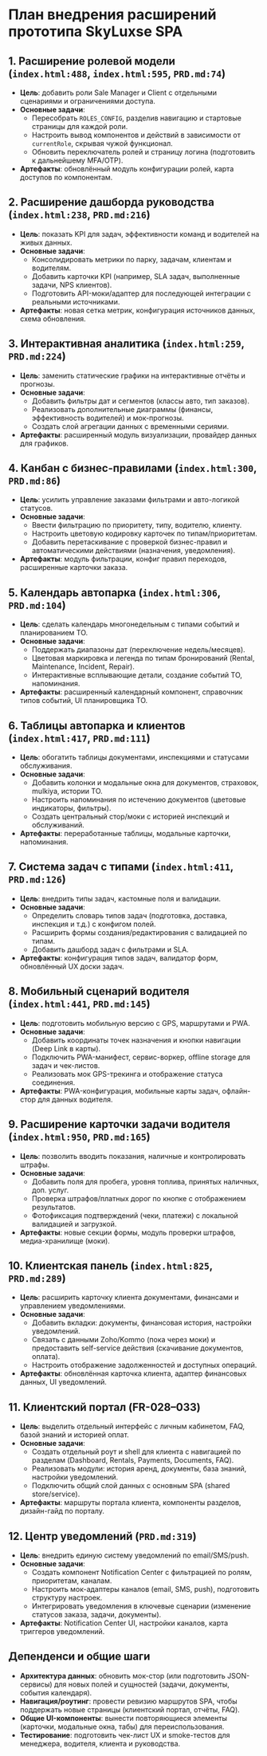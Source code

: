 # План внедрения расширений прототипа SkyLuxse SPA

## 1. Расширение ролевой модели (`index.html:488`, `index.html:595`, `PRD.md:74`)
- **Цель**: добавить роли Sale Manager и Client с отдельными сценариями и ограничениями доступа.
- **Основные задачи**:
  - Пересобрать `ROLES_CONFIG`, разделив навигацию и стартовые страницы для каждой роли.
  - Настроить вывод компонентов и действий в зависимости от `currentRole`, скрывая чужой функционал.
  - Обновить переключатель ролей и страницу логина (подготовить к дальнейшему MFA/OTP).
- **Артефакты**: обновлённый модуль конфигурации ролей, карта доступов по компонентам.

## 2. Расширение дашборда руководства (`index.html:238`, `PRD.md:216`)
- **Цель**: показать KPI для задач, эффективности команд и водителей на живых данных.
- **Основные задачи**:
  - Консолидировать метрики по парку, задачам, клиентам и водителям.
  - Добавить карточки KPI (например, SLA задач, выполненные задачи, NPS клиентов).
  - Подготовить API-моки/адаптер для последующей интеграции с реальными источниками.
- **Артефакты**: новая сетка метрик, конфигурация источников данных, схема обновления.

## 3. Интерактивная аналитика (`index.html:259`, `PRD.md:224`)
- **Цель**: заменить статические графики на интерактивные отчёты и прогнозы.
- **Основные задачи**:
  - Добавить фильтры дат и сегментов (классы авто, тип заказов).
  - Реализовать дополнительные диаграммы (финансы, эффективность водителей) и мок-прогнозы.
  - Создать слой агрегации данных с временными сериями.
- **Артефакты**: расширенный модуль визуализации, провайдер данных для графиков.

## 4. Канбан с бизнес-правилами (`index.html:300`, `PRD.md:86`)
- **Цель**: усилить управление заказами фильтрами и авто-логикой статусов.
- **Основные задачи**:
  - Ввести фильтрацию по приоритету, типу, водителю, клиенту.
  - Настроить цветовую кодировку карточек по типам/приоритетам.
  - Добавить перетаскивание с проверкой бизнес-правил и автоматическими действиями (назначения, уведомления).
- **Артефакты**: модуль фильтрации, конфиг правил переходов, расширенные карточки заказа.

## 5. Календарь автопарка (`index.html:306`, `PRD.md:104`)
- **Цель**: сделать календарь многонедельным с типами событий и планированием ТО.
- **Основные задачи**:
  - Поддержать диапазоны дат (переключение недель/месяцев).
  - Цветовая маркировка и легенда по типам бронирований (Rental, Maintenance, Incident, Repair).
  - Интерактивные всплывающие детали, создание событий ТО, напоминания.
- **Артефакты**: расширенный календарный компонент, справочник типов событий, UI планировщика ТО.

## 6. Таблицы автопарка и клиентов (`index.html:417`, `PRD.md:111`)
- **Цель**: обогатить таблицы документами, инспекциями и статусами обслуживания.
- **Основные задачи**:
  - Добавить колонки и модальные окна для документов, страховок, mulkiya, истории ТО.
  - Настроить напоминания по истечению документов (цветовые индикаторы, фильтры).
  - Создать центральный стор/моки с историей инспекций и обслуживаний.
- **Артефакты**: переработанные таблицы, модальные карточки, напоминания.

## 7. Система задач с типами (`index.html:411`, `PRD.md:126`)
- **Цель**: внедрить типы задач, кастомные поля и валидации.
- **Основные задачи**:
  - Определить словарь типов задач (подготовка, доставка, инспекция и т.д.) с конфигом полей.
  - Расширить формы создания/редактирования с валидацией по типам.
  - Добавить дашборд задач с фильтрами и SLA.
- **Артефакты**: конфигурация типов задач, валидатор форм, обновлённый UX доски задач.

## 8. Мобильный сценарий водителя (`index.html:441`, `PRD.md:145`)
- **Цель**: подготовить мобильную версию с GPS, маршрутами и PWA.
- **Основные задачи**:
  - Добавить координаты точек назначения и кнопки навигации (Deep Link в карты).
  - Подключить PWA-манифест, сервис-воркер, offline storage для задач и чек-листов.
  - Реализовать мок GPS-трекинга и отображение статуса соединения.
- **Артефакты**: PWA-конфигурация, мобильные карты задач, офлайн-стор для данных водителя.

## 9. Расширение карточки задачи водителя (`index.html:950`, `PRD.md:165`)
- **Цель**: позволить вводить показания, наличные и контролировать штрафы.
- **Основные задачи**:
  - Добавить поля для пробега, уровня топлива, принятых наличных, доп. услуг.
  - Проверка штрафов/платных дорог по кнопке с отображением результатов.
  - Фотофиксация подтверждений (чеки, платежи) с локальной валидацией и загрузкой.
- **Артефакты**: новые секции формы, модуль проверки штрафов, медиа-хранилище (моки).

## 10. Клиентская панель (`index.html:825`, `PRD.md:289`)
- **Цель**: расширить карточку клиента документами, финансами и управлением уведомлениями.
- **Основные задачи**:
  - Добавить вкладки: документы, финансовая история, настройки уведомлений.
  - Связать с данными Zoho/Kommo (пока через моки) и предоставить self-service действия (скачивание документов, оплата).
  - Настроить отображение задолженностей и доступных операций.
- **Артефакты**: обновлённая карточка клиента, адаптер финансовых данных, UI уведомлений.

## 11. Клиентский портал (FR-028–033)
- **Цель**: выделить отдельный интерфейс с личным кабинетом, FAQ, базой знаний и историей оплат.
- **Основные задачи**:
  - Создать отдельный роут и shell для клиента с навигацией по разделам (Dashboard, Rentals, Payments, Documents, FAQ).
  - Реализовать модули: история аренд, документы, база знаний, настройки уведомлений.
  - Подключить общий слой данных с основным SPA (shared store/service).
- **Артефакты**: маршруты портала клиента, компоненты разделов, дизайн-гайд по порталу.

## 12. Центр уведомлений (`PRD.md:319`)
- **Цель**: внедрить единую систему уведомлений по email/SMS/push.
- **Основные задачи**:
  - Создать компонент Notification Center с фильтрацией по ролям, приоритетам, каналам.
  - Настроить мок-адаптеры каналов (email, SMS, push), подготовить структуру настроек.
  - Интегрировать уведомления в ключевые сценарии (изменение статусов заказа, задачи, документы).
- **Артефакты**: Notification Center UI, настройки каналов, карта триггеров уведомлений.

## Депенденси и общие шаги
- **Архитектура данных**: обновить мок-стор (или подготовить JSON-сервисы) для новых полей и сущностей (задачи, документы, события календаря).
- **Навигация/роутинг**: провести ревизию маршрутов SPA, чтобы поддержать новые страницы (клиентский портал, отчёты, FAQ).
- **Общие UI-компоненты**: вынести повторяющиеся элементы (карточки, модальные окна, табы) для переиспользования.
- **Тестирование**: подготовить чек-лист UX и smoke-тестов для менеджера, водителя, клиента и руководства.

